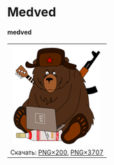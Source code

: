 ﻿# Medved

#### medved


|       |
| :---: |
|       |
| ![medved](medved-200.png) |
| Скачать: [PNG×200](https://raw.githubusercontent.com/kulakovt/SpbDotNet/master/Art/Medved/medved-200.png), [PNG×3707](https://raw.githubusercontent.com/kulakovt/SpbDotNet/master/Art/Medved/medved-3707.png) |

